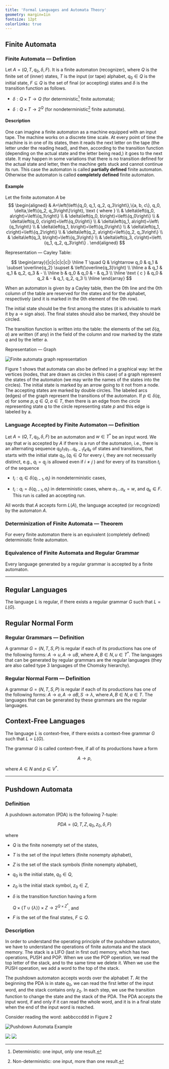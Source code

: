 ```yaml
---
title: 'Formal Languages and Automata Theory'
geometry: margin=1in
fontsize: 12pt
colorlinks: true
---
```


## Finite Automata

### Finite Automata &mdash; Defintion

Let $A=\left(Q, T, q_{0}, \delta, F\right)$. It is a finite automaton (recognizer), where $Q$ is the finite set of (inner) states, $T$ is the input (or tape) alphabet, $q_{0} \in Q$ is the initial state, $F \subseteq Q$ is the set of final (or accepting) states and $\delta$ is the transition function as follows.

- $\delta: Q \times T \rightarrow Q$ (for deterministic[^1] finite automata);

- $\delta: Q \times T \rightarrow 2^{Q}$ (for nondeterministic[^2] finite automata).

#### Description

One can imagine a finite automaton as a machine equipped with an input tape. The machine works on a discrete time scale. At every point of time the machine is in one of its states, then it reads the next letter on the tape (the letter under the reading head), and then, according to the transition function (depending on the actual state and the letter being read,) it goes to the next state. It may happen in some variations that there is no transition defined for the actual state and letter, then the machine gets stuck and cannot continue its run. This case the automaton is called **partially defined** finite automaton. Otherwise the automaton is called **completely defined** finite automaton.

#### Example

Let the finite automaton $A$ be
$$
\begin{aligned}
& A=\left(\left\{q_0, q_1, q_2, q_3\right\},\{a, b, c\}, q_0, \delta,\left\{q_2, q_3\right\}\right), \text { where } \\
& \delta\left(q_0, a\right)=\left\{q_1\right\} \\
& \delta\left(q_0, b\right)=\left\{q_0\right\} \\
& \delta\left(q_0, c\right)=\left\{q_0\right\} \\
& \delta\left(q_1, a\right)=\left\{q_1\right\} \\
& \delta\left(q_1, b\right)=\left\{q_0\right\} \\
& \delta\left(q_1, c\right)=\left\{q_2\right\} \\
& \delta\left(q_2, a\right)=\left\{q_2, q_3\right\} \\
& \delta\left(q_3, b\right)=\left\{q_3\right\} \\
& \delta\left(q_3, c\right)=\left\{q_1, q_2, q_3\right\} .
\end{aligned}
$$

Representation &mdash; Cayley Table:

$$
\begin{array}{|c|c|c|c|c|}
\hline T \quad Q & \rightarrow q_0 & q_1 & \subset \overline{q_2} \supset & \left(\overline{q_3}\right) \\
\hline a & q_1 & q_1 & q_2, q_3 & - \\
\hline b & q_0 & q_0 & - & q_3 \\
\hline \text { c } & q_0 & q_2 & - & q_1, q_2, q_3 \\
\hline
\end{array}
$$

When an automaton is given by a Cayley table, then the 0th line and the 0th column of the table are reserved for the states and for the alphabet, respectively (and it is marked in the 0th element of the 0th row).

The initial state should be the first among the states (it is advisable to mark it by a $\rightarrow$ sign also). The final states should also be marked, they should be circled.

The transition function is written into the table: the elements of the set $\delta(q, a)$ are written (if any) in the field of the column and row marked by the state $q$ and by the letter a.

Representation &mdash; Graph

![Finite automata graph representation](imgs/finiteautomata.png)

Figure 1 shows that automata can also be defined in a graphical way: let the vertices (nodes, that are drawn as circles in this case) of a graph represent the states of the automaton (we may write the names of the states into the circles). The initial state is marked by an arrow going to it not from a node. The accepting states are marked by double circles. The labeled arcs (edges) of the graph represent the transitions of the automaton. If $p \in \delta(q, a)$ for some $p, q \in Q, a \in T$, then there is an edge from the circle representing state $q$ to the circle representing state $p$ and this edge is labeled by a.

### Language Accepted by Finite Automaton &mdash; Definition

Let $A=\left(Q, T, q_{0}, \delta, F\right)$ be an automaton and $w \in T^{*}$ be an input word. We say that $w$ is accepted by $A$ if there is a run of the automaton, i.e., there is an alternating sequence $q_{0} t_{1} q_{1} \ldots q_{k-1} t_{k} q_{k}$ of states and transitions, that starts with the initial state $q_{0},\left(q_{i} \in Q\right.$ for every $i$, they are not necessarily distinct, e.g., $q_{i}=q_{j}$ is allowed even if $i \neq j$ ) and for every of its transition $t_{i}$ of the sequence

- $t_{i}: q_{i} \in \delta\left(q_{i-1}, a_{i}\right)$ in nondeterministic cases,

- $t_{i}: q_{i}=\delta\left(q_{i-1}, a_{i}\right)$ in deterministic cases, where $a_{1} \ldots a_{k}=w$, and $q_{k} \in F$. This run is called an accepting run.

All words that $A$ accepts form $L(A)$, the language accepted (or recognized) by the automaton $A$.

### Determinization of Finite Automata &mdash; Theorem

For every finite automaton there is an equivalent (completely defined) deterministic finite automaton.

### Equivalence of Finite Automata and Regular Grammar

Every language generated by a regular grammar is accepted by a finite automaton.

[^1]: Deterministic: one input, only one result.

[^2]: Non-deterministic: one input, more than one result.

----

## Regular Languages

The language $L$ is regular, if there exists a regular grammar $G$ such that $L=L(G)$.

## Regular Normal Form

### Regular Grammars &mdash; Definition

A grammar $G=(N, T, S, P)$ is regular if each of its productions has one of the following forms: $A \rightarrow u, A \rightarrow u B$, where $A, B \in N, u \in T^{*}$. The languages that can be generated by regular grammars are the regular languages (they are also called type 3 languages of the Chomsky hierarchy).

### Regular Normal Form &mdash; Definition

A grammar $G=(N, T, S, P)$ is regular if each of its productions has one of the following forms: $A \rightarrow a, A \rightarrow a B, S \rightarrow \lambda$, where $A, B \in N, a \in T$. The languages that can be generated by these grammars are the regular languages.

## Context-Free Languages

The language $L$ is context-free, if there exists a context-free grammar $G$ such that $L=L(G)$.

The grammar $G$ is called context-free, if all of its productions have a form

$$
A \rightarrow p,
$$

where $A \in N$ and $p \in V^{*}$.

----

## Pushdown Automata

### Definition

A pushdown automaton (PDA) is the following 7-tuple:

$$
P D A=\left(Q, T, Z, q_{0}, z_{0}, \delta, F\right)
$$

where

- $Q$ is the finite nonempty set of the states,

- $T$ is the set of the input letters (finite nonempty alphabet),

- $Z$ is the set of the stack symbols (finite nonempty alphabet),

- $q_{0}$ is the initial state, $q_{0} \in Q$,

- $z_{0}$ is the initial stack symbol, $z_{0} \in Z$,

- $\delta$ is the transition function having a form

    $Q \times\{T \cup\{\lambda\}\} \times Z \rightarrow 2^{Q \times Z^{*}}$, and

- $F$ is the set of the final states, $F \subseteq Q$.

### Description

In order to understand the operating principle of the pushdown automaton, we have to understand the operations of finite automata and the stack memory. The stack is a LIFO (last in first out) memory, which has two operations, PUSH and POP. When we use the POP operation, we read the top letter of the stack, and to the same time we delete it. When we use the PUSH operation, we add a word to the top of the stack.

The pushdown automaton accepts words over the alphabet $T$. At the beginning the PDA is in state $q_0$, we can read the first letter of the input word, and the stack contains only $z_0$. In each step, we use the transition function to change the state and the stack of the PDA. The PDA accepts the input word, if and only if it can read the whole word, and it is in a final state when the end of the input word is reached.

Consider reading the word: aabbcccddd in Figure 2

![Pushdown Automata Example](imgs/pushdownexample.png)

![](imgs/pushdownstep1.png)
![](imgs/pushdownstep2.png)